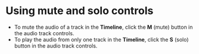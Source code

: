 # Using mute and solo controls

* To mute the audio of a track in the **Timeline**, click the **M** \(mute\) button in the audio track controls.
* To play the audio from only one track in the **Timeline**, click the **S** \(solo\) button in the audio track controls.

